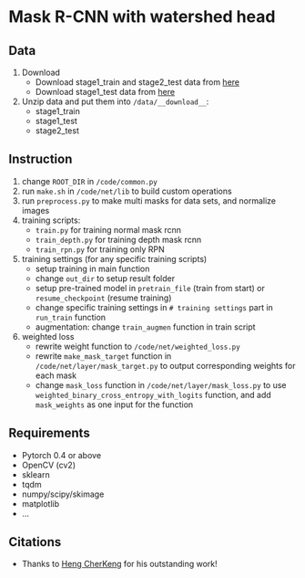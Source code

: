 # Mask R-CNN with watershed head

## Data
1. Download
    * Download stage1_train and stage2_test data from [here](https://www.kaggle.com/c/data-science-bowl-2018/data)
    * Download stage1_test data from [here](https://github.com/yuanqing811/DSB2018_stage1_test)
2. Unzip data and put them into `/data/__download__`:
    * stage1_train
    * stage1_test
    * stage2_test

## Instruction
1. change `ROOT_DIR` in `/code/common.py`
2. run `make.sh` in `/code/net/lib` to build custom operations
3. run `preprocess.py` to make multi masks for data sets, and normalize images
4. training scripts:
    * `train.py` for training normal mask rcnn
    * `train_depth.py` for training depth mask rcnn
    * `train_rpn.py` for training only RPN
5. training settings (for any specific training scripts)
    * setup training in main function
    * change `out_dir` to setup result folder
    * setup pre-trained model in `pretrain_file` (train from start) or `resume_checkpoint` (resume training)
    * change specific training settings in `# training settings` part in `run_train` function
    * augmentation: change `train_augmen` function in train script
6. weighted loss
    * rewrite weight function to `/code/net/weighted_loss.py`
    * rewrite `make_mask_target` function in `/code/net/layer/mask_target.py` to output corresponding weights for each mask
    * change `mask_loss` function in `/code/net/layer/mask_loss.py` to use `weighted_binary_cross_entropy_with_logits` function, and add `mask_weights` as one input for the function

## Requirements
* Pytorch 0.4 or above
* OpenCV (cv2)
* sklearn
* tqdm
* numpy/scipy/skimage
* matplotlib
* ...

## Citations
* Thanks to [Heng CherKeng](https://www.kaggle.com/c/data-science-bowl-2018/discussion/47686) for his outstanding work!
